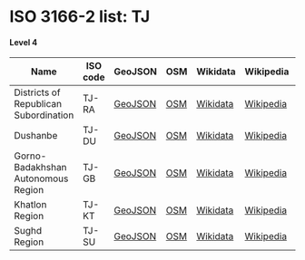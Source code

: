 # ISO 3166-2 list: TJ


#### Level 4
Name | ISO code | GeoJSON | OSM | Wikidata | Wikipedia | population 
--- | --- | --- | --- | --- | --- | --- 
Districts of Republican Subordination | TJ-RA | [GeoJSON](../../export/geojson/q7/iso2/TJ/TJ-RA.geojson) | [OSM](https://www.openstreetmap.org/relation/3279615) | [Wikidata](https://www.wikidata.org/wiki/Q633490) | [Wikipedia](http://en.wikipedia.org/wiki/en%3ADistricts%20of%20Republican%20Subordination) | 1971600
Dushanbe | TJ-DU | [GeoJSON](../../export/geojson/q7/iso2/TJ/TJ-DU.geojson) | [OSM](https://www.openstreetmap.org/relation/7328360) | [Wikidata](https://www.wikidata.org/wiki/Q9365) | [Wikipedia](http://en.wikipedia.org/wiki/en%3ADushanbe) | 780000
Gorno-Badakhshan Autonomous Region | TJ-GB | [GeoJSON](../../export/geojson/q7/iso2/TJ/TJ-GB.geojson) | [OSM](https://www.openstreetmap.org/relation/3279614) | [Wikidata](https://www.wikidata.org/wiki/Q207319) | [Wikipedia](http://en.wikipedia.org/wiki/ru%3A%D0%93%D0%BE%D1%80%D0%BD%D0%BE-%D0%91%D0%B0%D0%B4%D0%B0%D1%85%D1%88%D0%B0%D0%BD%D1%81%D0%BA%D0%B0%D1%8F%20%D0%B0%D0%B2%D1%82%D0%BE%D0%BD%D0%BE%D0%BC%D0%BD%D0%B0%D1%8F%20%D0%BE%D0%B1%D0%BB%D0%B0%D1%81%D1%82%D1%8C) | 216900
Khatlon Region | TJ-KT | [GeoJSON](../../export/geojson/q7/iso2/TJ/TJ-KT.geojson) | [OSM](https://www.openstreetmap.org/relation/3279616) | [Wikidata](https://www.wikidata.org/wiki/Q633511) | [Wikipedia](http://en.wikipedia.org/wiki/en%3AKhatlon%20Region) | 3048200
Sughd Region | TJ-SU | [GeoJSON](../../export/geojson/q7/iso2/TJ/TJ-SU.geojson) | [OSM](https://www.openstreetmap.org/relation/3279374) | [Wikidata](https://www.wikidata.org/wiki/Q241582) | [Wikipedia](http://en.wikipedia.org/wiki/en%3ASughd%20Region) | 2508500
